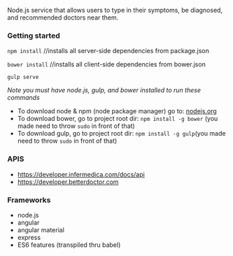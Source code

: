 Node.js service that allows users to type in their symptoms, be diagnosed, and recommended doctors near them.

### Getting started ###
`npm install`   //installs all server-side dependencies from package.json 

`bower install`  //installs all client-side dependencies from bower.json 

`gulp serve`

*Note you must have node.js, gulp, and bower installed to run these commands*
- To download node & npm (node package manager) go to: [nodejs.org](https://nodejs.org/en/)
- To download bower, go to project root dir: `npm install -g bower` (you made need to throw `sudo` in front of that)
- To download gulp, go to project root dir: `npm install -g gulp`(you made need to throw `sudo` in front of that)

### APIS ###
* https://developer.infermedica.com/docs/api
* https://developer.betterdoctor.com

### Frameworks ###
- node.js
- angular
- angular material
- express
- ES6 features (transpiled thru babel)